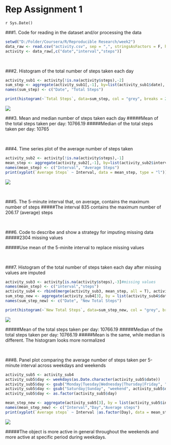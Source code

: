 # Rep Assignment 1
`r Sys.Date()`  



###1. Code for reading in the dataset and/or processing the data

```r
setwd("D:/Folder/Coursera/R/Reproducible Research/week2")
data_raw <- read.csv("activity.csv", sep = ",", stringsAsFactors = F, header = T)
activity <- data_raw[,c("date","interval","steps")]
```

<br>

###2. Histogram of the total number of steps taken each day

```r
activity_sub1 <- activity[!is.na(activity$steps),-2]
sum_step <- aggregate(activity_sub1[,-1], by=list(activity_sub1$date), FUN = 'sum')
names(sum_step) <- c("Date", "Total Steps")

print(histogram(~`Total Steps`, data=sum_step, col = "grey", breaks = 20))
```

![](PA1_template_files/figure-html/unnamed-chunk-1-1.png)<!-- -->
<br>

###3. Mean and median number of steps taken each day
#####Mean of the total steps taken per day: 10766.19
#####Median of the total steps taken per day: 10765

<br>

###4. Time series plot of the average number of steps taken

```r
activity_sub2 <- activity[!is.na(activity$steps),-1]
mean_step <- aggregate(activity_sub2[,-1], by=list(activity_sub2$interval), FUN = 'mean')
names(mean_step) <- c("Interval", "Average Steps")
print(xyplot(`Average Steps` ~ Interval, data = mean_step, type = "l"))
```

![](PA1_template_files/figure-html/unnamed-chunk-2-1.png)<!-- -->

<br>

###5. The 5-minute interval that, on average, contains the maximum number of steps
#####The interval 835 contains the maximum number of 206.17 (average) steps

<br>

###6. Code to describe and show a strategy for imputing missing data
#####2304 missing values

#####Use mean of the 5-minite interval to replace missing values

<br>

###7. Histogram of the total number of steps taken each day after missing values are imputed

```r
activity_sub3 <- activity[is.na(activity$steps),-3]#missing values
names(mean_step) <- c("interval","steps")
activity_sub4 <- rbind(merge(activity_sub3, mean_step, all = T), activity[!is.na(activity$steps),])#replace missing value with interval mean and combine with non-missing values
sum_step_new <- aggregate(activity_sub4[3], by = list(activity_sub4$date), FUN = "sum")
names(sum_step_new) <- c("Date", "New Total Steps")

print(histogram(~`New Total Steps`, data=sum_step_new, col = "grey", breaks = 20))
```

![](PA1_template_files/figure-html/unnamed-chunk-3-1.png)<!-- -->
<br>

#####Mean of the total steps taken per day: 10766.19
#####Median of the total steps taken per day: 10766.19
#####Mean is the same, while median is different. The histogram looks more normalized

<br>

###8. Panel plot comparing the average number of steps taken per 5-minute interval across weekdays and weekends

```r
activity_sub5 <- activity_sub4
activity_sub5$day <- weekdays(as.Date.character(activity_sub5$date))
activity_sub5$day <- gsub("Monday|Tuesday|Wednesday|Thursday|Friday", "weekday", activity_sub5$day)
activity_sub5$day <- gsub("Saturday|Sunday", "weekend", activity_sub5$day)
activity_sub5$day <- as.factor(activity_sub5$day)

mean_step_new <- aggregate(activity_sub5[3], by = list(activity_sub5$interval, activity_sub5$day), FUN = "mean")
names(mean_step_new) <- c("Interval","Day","Average steps")
print(xyplot(`Average steps` ~ Interval |as.factor(Day), data = mean_step_new, type = "l", layout=c(1,NA)))
```

![](PA1_template_files/figure-html/unnamed-chunk-4-1.png)<!-- -->

#####The object is more active in general throughout the weekends and more active at specific period during weekdays.
